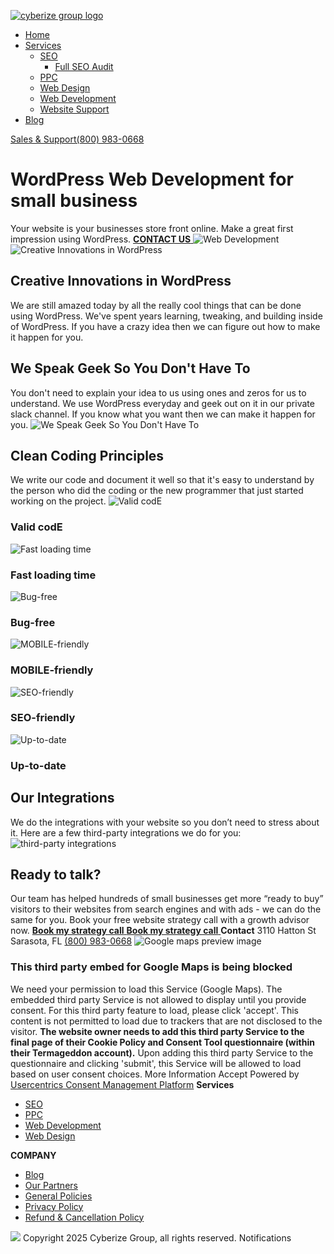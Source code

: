[![cyberize group logo](https://cyberizegroup.com/wp-content/uploads/2020/12/Group-1027.png)](https://cyberizegroup.com/)
[](javascript:void\(0\))
  * [Home](https://cyberizegroup.com/)
  * [Services](https://cyberizegroup.com/web-development/)
    * [SEO](https://cyberizegroup.com/seo-services/)
      * [Full SEO Audit](https://cyberizegroup.com/full-seo-audit/)
    * [PPC](https://cyberizegroup.com/ppc/)
    * [Web Design](https://cyberizegroup.com/website-design/)
    * [Web Development](https://cyberizegroup.com/web-development/)
    * [Website Support](https://cyberizegroup.com/wordpress-support-options/)
  * [Blog](https://cyberizegroup.com/blog/)


[ Sales & Support(800) 983-0668 ](tel:+18009830668)
# WordPress Web Development for small business
Your website is your businesses store front online. Make a great first impression using WordPress.
[ **CONTACT US** ](https://cyberizegroup.com/contact/)
![Web Development](https://cyberizegroup.com/wp-content/uploads/2021/01/Web-Development.png)
![Creative Innovations in WordPress](https://cyberizegroup.com/wp-content/uploads/2021/01/Group-1937.png)
## **Creative Innovations in WordPress**
We are still amazed today by all the really cool things that can be done using WordPress. We've spent years learning, tweaking, and building inside of WordPress. If you have a crazy idea then we can figure out how to make it happen for you.
## **We Speak Geek So You Don't Have To**
You don't need to explain your idea to us using ones and zeros for us to understand. We use WordPress everyday and geek out on it in our private slack channel. If you know what you want then we can make it happen for you.
![We Speak Geek So You Don't Have To](https://cyberizegroup.com/wp-content/uploads/2021/01/Group-2533.png)
## **Clean Coding Principles**
We write our code and document it well so that it's easy to understand by the person who did the coding or the new programmer that just started working on the project.
![Valid codE](https://cyberizegroup.com/wp-content/uploads/2021/01/Group-2534.png)
### **Valid codE**
![Fast loading time](https://cyberizegroup.com/wp-content/uploads/2021/01/Group-2562.png)
### **Fast loading time**
![Bug-free](https://cyberizegroup.com/wp-content/uploads/2021/01/Group-2563.png)
### **Bug-free**
![MOBILE-friendly](https://cyberizegroup.com/wp-content/uploads/2021/01/Group-2566.png)
### **MOBILE-friendly**
![SEO-friendly](https://cyberizegroup.com/wp-content/uploads/2021/01/Group-2565.png)
### **SEO-friendly**
![Up-to-date](https://cyberizegroup.com/wp-content/uploads/2021/01/Group-2564.png)
### **Up-to-date**
## **Our Integrations**
We do the integrations with your website so you don’t need to stress about it. Here are a few third-party integrations we do for you:
![third-party integrations](https://cyberizegroup.com/wp-content/uploads/2021/01/Group-2560.png)
## Ready to talk?
Our team has helped hundreds of small businesses get more “ready to buy” visitors to their websites from search engines and with ads - we can do the same for you. Book your free website strategy call with a growth advisor now.
[ **Book my strategy call** ](https://cyberizegroup.com/growth-call/)
[ **Book my strategy call** ](https://cyberizegroup.com/web-development/)
**Contact**
3110 Hatton St Sarasota, FL
[(800) 983-0668](tel:+18009830668)
![Google maps preview image](https://privacy-proxy-server.usercentrics.eu/googleMaps?center=NaN,NaN&size=1000x500&zoom=12)
### This third party embed for Google Maps is being blocked
We need your permission to load this Service (Google Maps). The embedded third party Service is not allowed to display until you provide consent. For this third party feature to load, please click 'accept'.
This content is not permitted to load due to trackers that are not disclosed to the visitor. **The website owner needs to add this third party Service to the final page of their Cookie Policy and Consent Tool questionnaire (within their Termageddon account).** Upon adding this third party Service to the questionnaire and clicking 'submit', this Service will be allowed to load based on user consent choices.
More Information  Accept 
Powered by [Usercentrics Consent Management Platform](https://usercentrics.com/)
**Services**
[](javascript:void\(0\))
  * [SEO](https://cyberizegroup.com/seo-services/)
  * [PPC](https://cyberizegroup.com/ppc/)
  * [Web Development](https://cyberizegroup.com/web-development/)
  * [Web Design](https://cyberizegroup.com/website-design/)


**COMPANY**
[](javascript:void\(0\))
  * [Blog](https://cyberizegroup.com/blog/)
  * [Our Partners](https://cyberizegroup.com/our-partners/)
  * [General Policies](https://cyberizegroup.com/general-policies/)
  * [Privacy Policy](https://cyberizegroup.com/privacy-policy/)
  * [Refund & Cancellation Policy](https://cyberizegroup.com/refund-cancellation-policy/)


![](https://cyberizegroup.com/wp-content/uploads/2020/12/Group-1027.png)
[ ](https://www.facebook.com/cyberizegroup/)
[ ](https://twitter.com/CyberizeGroup)
[ ](https://www.instagram.com/cyberizegroup/)
[ ](https://www.linkedin.com/company/cyberize-group/)
[ ](https://www.youtube.com/@cyberizegroup)
Copyright 2025 Cyberize Group, all rights reserved.
Notifications